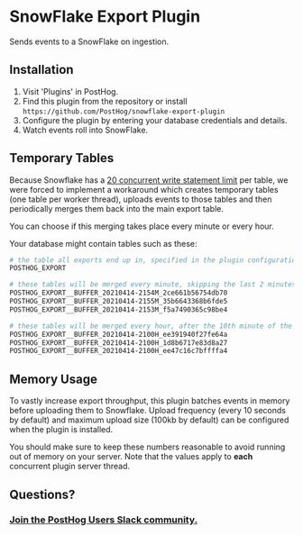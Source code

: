 # SnowFlake Export Plugin

Sends events to a SnowFlake on ingestion.

## Installation

1. Visit 'Plugins' in PostHog.
1. Find this plugin from the repository or install `https://github.com/PostHog/snowflake-export-plugin`
1. Configure the plugin by entering your database credentials and details.
1. Watch events roll into SnowFlake.

## Temporary Tables

Because Snowflake has a [20 concurrent write statement limit](https://community.snowflake.com/s/article/Your-statement-was-aborted-because-the-number-of-waiters-for-this-lock-exceeds-the-20-statements-limit) per table,
we were forced to implement a workaround which creates temporary tables (one table per worker thread), uploads events to those tables
and then periodically merges them back into the main export table.

You can choose if this merging takes place every minute or every hour.

Your database might contain tables such as these:

```bash
# the table all exports end up in, specified in the plugin configuration
POSTHOG_EXPORT

# these tables will be merged every minute, skipping the last 2 minutes
POSTHOG_EXPORT__BUFFER_20210414-2154M_2ce661b56754db70
POSTHOG_EXPORT__BUFFER_20210414-2155M_35b6643368b6fde5
POSTHOG_EXPORT__BUFFER_20210414-2153M_f5a7490365c98be4

# these tables will be merged every hour, after the 10th minute of the hour
POSTHOG_EXPORT__BUFFER_20210414-2100H_ee391940f27fe64a
POSTHOG_EXPORT__BUFFER_20210414-2100H_1d8b6717e83d8a27
POSTHOG_EXPORT__BUFFER_20210414-2100H_ee47c16c7bffffa4
```

## Memory Usage

To vastly increase export throughput, this plugin batches events in memory before uploading them to Snowflake. Upload frequency (every 10 seconds by default) and maximum upload 
size (100kb by default) can be configured when the plugin is installed.

You should make sure to keep these numbers reasonable to avoid running out of memory on your server. Note that the values apply to **each** concurrent plugin server thread.

## Questions?

### [Join the PostHog Users Slack community.](https://posthog.com/slack)
